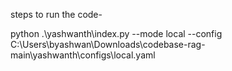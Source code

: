 steps to run the code- 

python .\yashwanth\index.py --mode local --config C:\Users\byashwan\Downloads\codebase-rag-main\yashwanth\configs\local.yaml
